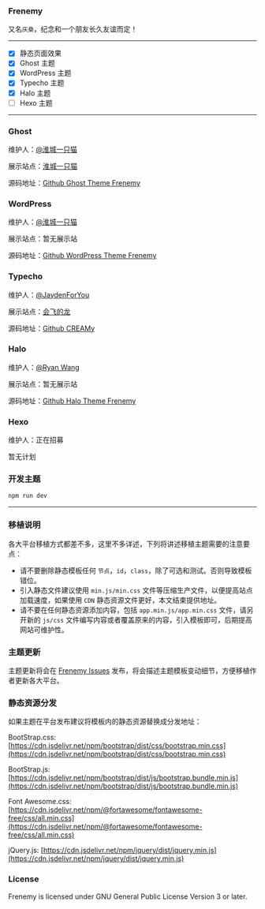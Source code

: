 ### Frenemy

又名`庆桑`，纪念和一个朋友长久友谊而定！

---

 - [x] 静态页面效果
 - [x] Ghost 主题
 - [x] WordPress 主题
 - [x] Typecho 主题
 - [x] Halo 主题
 - [ ] Hexo 主题
 
 ---
 
 ### Ghost
 
 维护人：[@淮城一只猫](https://github.com/JaxsonWang)
 
 展示站点：[淮城一只猫](https://iiong.com)
 
 源码地址：[Github Ghost Theme Frenemy](https://github.com/JaxsonWang/Ghost-Theme-Frenemy)
 
 ### WordPress
 
 维护人：[@淮城一只猫](https://github.com/JaxsonWang)
 
 展示站点：暂无展示站
 
 源码地址：[Github WordPress Theme Frenemy](https://github.com/JaxsonWang/WordPress-Theme-Frenemy)
 
 ### Typecho
 
 维护人：[@JaydenForYou](https://github.com/JaydenForYou)
 
 展示站点：[会飞的龙](https://iobiji.com/)

 源码地址：[Github CREAMy](https://github.com/JaydenForYou/CREAMy)

### Halo
 
 维护人：[@Ryan Wang](https://github.com/ruibaby)
 
 展示站点：暂无展示站
 
 源码地址：[Github Halo Theme Frenemy](https://github.com/halo-dev/halo-theme-frenemy)

### Hexo
 
 维护人：正在招募
 
 暂无计划

### 开发主题

```bash
npm run dev
```

---

### 移植说明

各大平台移植方式都差不多，这里不多详述，下列将讲述移植主题需要的注意要点：

- 请不要删除静态模板任何 `节点`，`id`，`class`，除了可选和测试。否则导致模板错位。
- 引入静态文件建议使用 `min.js/min.css` 文件等压缩生产文件，以便提高站点加载速度，如果使用 `CDN` 静态资源文件更好，本文结束提供地址。
- 请不要在任何静态资源添加内容，包括 `app.min.js/app.min.css` 文件，请另开新的 `js/css` 文件编写内容或者覆盖原来的内容，引入模板即可，后期提高网站可维护性。

### 主题更新

主题更新将会在 [Frenemy Issues](https://github.com/JaxsonWang/Frenemy/issues) 发布，将会描述主题模板变动细节，方便移植作者更新各大平台。


### 静态资源分发

如果主题在平台发布建议将模板内的静态资源替换成分发地址：

BootStrap.css: [https://cdn.jsdelivr.net/npm/bootstrap/dist/css/bootstrap.min.css](https://cdn.jsdelivr.net/npm/bootstrap/dist/css/bootstrap.min.css)

BootStrap.js: [https://cdn.jsdelivr.net/npm/bootstrap/dist/js/bootstrap.bundle.min.js](https://cdn.jsdelivr.net/npm/bootstrap/dist/js/bootstrap.bundle.min.js)

Font Awesome.css: [https://cdn.jsdelivr.net/npm/@fortawesome/fontawesome-free/css/all.min.css](https://cdn.jsdelivr.net/npm/@fortawesome/fontawesome-free/css/all.min.css)

jQuery.js: [https://cdn.jsdelivr.net/npm/jquery/dist/jquery.min.js](https://cdn.jsdelivr.net/npm/jquery/dist/jquery.min.js)

### License

Frenemy is licensed under GNU General Public License Version 3 or later.
